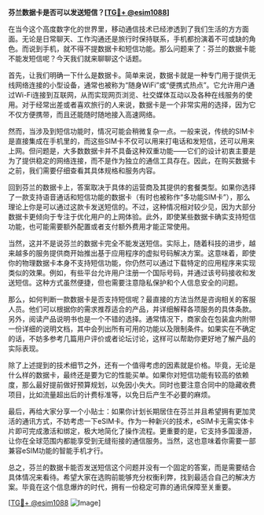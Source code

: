**芬兰数据卡是否可以发送短信？[[TG💪+ @esim1088](https://t.me/s/esim1088)]**

在当今这个高度数字化的世界里，移动通信技术已经渗透到了我们生活的方方面面。无论是日常聊天、工作沟通还是旅行时保持联系，手机都扮演着不可或缺的角色。而说到手机，就不得不提数据卡和短信功能。那么问题来了：芬兰的数据卡能不能发短信呢？今天我们就来聊聊这个话题。

首先，让我们明确一下什么是数据卡。简单来说，数据卡就是一种专门用于提供无线网络连接的小型设备，通常也被称为“随身WiFi”或“便携式热点”。它允许用户通过Wi-Fi连接到互联网，从而实现网页浏览、社交媒体互动以及各种在线服务的使用。对于经常出差或者喜欢旅行的人来说，数据卡是一个非常实用的选择，因为它不仅方便携带，而且还能随时随地接入高速网络。

然而，当涉及到短信功能时，情况可能会稍微复杂一点。一般来说，传统的SIM卡是直接集成在手机里的，而这些SIM卡不仅可以用来打电话和发短信，还可以用来上网。但问题是，大多数数据卡并不具备这种双重功能——它们的设计初衷主要是为了提供稳定的网络连接，而不是作为独立的通信工具存在。因此，在购买数据卡之前，我们需要仔细查看其具体规格和服务内容。

回到芬兰的数据卡上，答案取决于具体的运营商及其提供的套餐类型。如果你选择了一款支持语音通话和短信功能的数据卡（有时也被称作“多功能SIM卡”），那么理论上你是可以通过这款卡发送短信的。不过，这种情况相对较少见，因为大部分数据卡更倾向于专注于优化用户的上网体验。此外，即使某些数据卡确实支持短信功能，也可能需要额外配置或者支付额外费用才能正常使用。

当然，这并不是说芬兰的数据卡完全不能发送短信。实际上，随着科技的进步，越来越多的服务提供商开始推出基于应用程序的虚拟号码解决方案。这意味着，即使你的物理数据卡本身不支持短信功能，你仍然可以通过下载特定的应用程序来实现类似的效果。例如，有些平台允许用户注册一个国际号码，并通过该号码接收和发送短信。这种方式虽然便捷，但也需要注意隐私保护和个人信息安全的问题。

那么，如何判断一款数据卡是否支持短信呢？最直接的方法当然是咨询相关的客服人员。他们可以根据你的需求推荐适合的产品，并详细解释各项服务的具体条款。另外，阅读产品说明书也是一个不错的选择。通常情况下，商家会在包装盒内附带一份详细的说明文档，其中会列出所有可用的功能以及限制条件。如果实在不确定的话，不妨多参考几篇用户评价或者论坛讨论，这样可以帮助你更好地了解产品的实际表现。

除了上述提到的技术细节之外，还有一个值得考虑的因素就是价格。毕竟，无论是什么样的数据卡，最终还是要为它的性能买单。如果你对短信功能有较高的依赖度，那么最好提前做好预算规划，以免因小失大。同时也要注意合同中的隐藏收费项目，比如流量超出后的计费标准等，以免日后产生不必要的麻烦。

最后，再给大家分享一个小贴士：如果你计划长期居住在芬兰并且希望拥有更加灵活的通讯方式，不妨考虑一下eSIM卡。作为一种新兴的技术，eSIM卡无需实体卡片即可完成激活和绑定，极大地简化了操作流程。更重要的是，它支持多国漫游，让你在全球范围内都能享受到无缝衔接的通信服务。当然，这也意味着你需要一部兼容eSIM功能的智能手机才行。

总之，芬兰的数据卡能否发送短信这个问题并没有一个固定的答案，而是需要结合具体情况来看待。希望大家在选购前能够充分权衡利弊，找到最适合自己的解决方案。毕竟在这个信息爆炸的时代，拥有一份稳定可靠的通讯保障至关重要。

[[TG💪+ @esim1088](https://t.me/s/esim1088) ![Image](https://i.postimg.cc/4NQfJmqS/Snipaste-2025-05-13-00-14-12.png)]